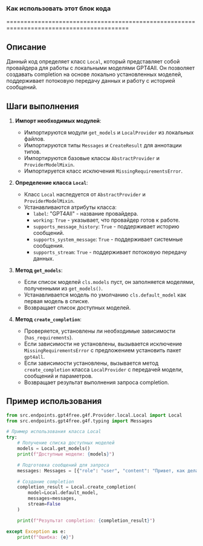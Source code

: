 ### Как использовать этот блок кода
=========================================================================================

Описание
-------------------------
Данный код определяет класс `Local`, который представляет собой провайдера для работы с локальными моделями GPT4All. Он позволяет создавать completion на основе локально установленных моделей, поддерживает потоковую передачу данных и работу с историей сообщений.

Шаги выполнения
-------------------------
1. **Импорт необходимых модулей**:
   - Импортируются модули `get_models` и `LocalProvider` из локальных файлов.
   - Импортируются типы `Messages` и `CreateResult` для аннотации типов.
   - Импортируются базовые классы `AbstractProvider` и `ProviderModelMixin`.
   - Импортируется класс исключения `MissingRequirementsError`.

2. **Определение класса `Local`**:
   - Класс `Local` наследуется от `AbstractProvider` и `ProviderModelMixin`.
   - Устанавливаются атрибуты класса:
     - `label`: "GPT4All" - название провайдера.
     - `working`: `True` - указывает, что провайдер готов к работе.
     - `supports_message_history`: `True` - поддерживает историю сообщений.
     - `supports_system_message`: `True` - поддерживает системные сообщения.
     - `supports_stream`: `True` - поддерживает потоковую передачу данных.

3. **Метод `get_models`**:
   - Если список моделей `cls.models` пуст, он заполняется моделями, полученными из `get_models()`.
   - Устанавливается модель по умолчанию `cls.default_model` как первая модель в списке.
   - Возвращает список доступных моделей.

4. **Метод `create_completion`**:
   - Проверяется, установлены ли необходимые зависимости (`has_requirements`).
   - Если зависимости не установлены, вызывается исключение `MissingRequirementsError` с предложением установить пакет `gpt4all`.
   - Если зависимости установлены, вызывается метод `create_completion` класса `LocalProvider` с передачей модели, сообщений и параметров.
   - Возвращает результат выполнения запроса completion.

Пример использования
-------------------------

```python
from src.endpoints.gpt4free.g4f.Provider.local.Local import Local
from src.endpoints.gpt4free.g4f.typing import Messages

# Пример использования класса Local
try:
    # Получение списка доступных моделей
    models = Local.get_models()
    print(f"Доступные модели: {models}")

    # Подготовка сообщений для запроса
    messages: Messages = [{"role": "user", "content": "Привет, как дела?"}]

    # Создание completion
    completion_result = Local.create_completion(
        model=Local.default_model,
        messages=messages,
        stream=False
    )

    print(f"Результат completion: {completion_result}")

except Exception as e:
    print(f"Ошибка: {e}")